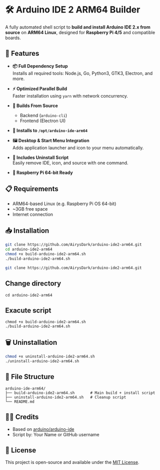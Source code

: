 # 🛠️ Arduino IDE 2 ARM64 Builder

A fully automated shell script to **build and install Arduino IDE 2.x from source** on **ARM64 Linux**, designed for **Raspberry Pi 4/5** and compatible boards.

## 🚀 Features

- **📦 Full Dependency Setup**  
  Installs all required tools: Node.js, Go, Python3, GTK3, Electron, and more.

- **⚡ Optimized Parallel Build**  
  Faster installation using `yarn` with network concurrency.

- **🔧 Builds From Source**  
  - Backend (`arduino-cli`)
  - Frontend (Electron UI)

- **📁 Installs to `/opt/arduino-ide-arm64`**

- **🖼️ Desktop & Start Menu Integration**  
  Adds application launcher and icon to your menu automatically.

- **🧹 Includes Uninstall Script**  
  Easily remove IDE, icon, and source with one command.

- **🧪 Raspberry Pi 64-bit Ready**

## 📋 Requirements

- ARM64-based Linux (e.g. Raspberry Pi OS 64-bit)
- ~3GB free space
- Internet connection

## 📥 Installation
```bash
git clone https://github.com/AirysDark/arduino-ide2-arm64.git
cd arduino-ide2-arm64
chmod +x build-arduino-ide2-arm64.sh
./build-arduino-ide2-arm64.sh
```

```bash
git clone https://github.com/AirysDark/arduino-ide2-arm64.git
```
## Change directory
```
cd arduino-ide2-arm64
```
## Exacute script
```
chmod +x build-arduino-ide2-arm64.sh
./build-arduino-ide2-arm64.sh
```

## 🗑️ Uninstallation

```bash
chmod +x uninstall-arduino-ide2-arm64.sh
./uninstall-arduino-ide2-arm64.sh
```

## 📁 File Structure

```
arduino-ide-arm64/
├── build-arduino-ide2-arm64.sh       # Main build + install script
├── uninstall-arduino-ide2-arm64.sh   # Cleanup script
└── README.md
```

## 🧑‍💻 Credits

- Based on [arduino/arduino-ide](https://github.com/arduino/arduino-ide)
- Script by: Your Name or GitHub username

## 📜 License

This project is open-source and available under the [MIT License](LICENSE).
